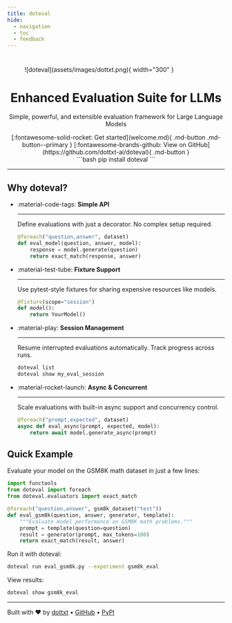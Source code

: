 ```yaml
---
title: doteval
hide:
  - navigation
  - toc
  - feedback
---
```


#

<figure markdown>
  ![doteval](assets/images/dottxt.png){ width="300" }
</figure>

<center>
    <h1 class="title">Enhanced Evaluation Suite for LLMs</h1>
    <p class="subtitle">Simple, powerful, and extensible evaluation framework for Large Language Models</p>
    [:fontawesome-solid-rocket: Get started](welcome.md){ .md-button .md-button--primary }
    [:fontawesome-brands-github: View on GitHub](https://github.com/dottxt-ai/doteval){ .md-button }

<div class="index-pre-code">
```bash
pip install doteval
```
</div>
</center>

---

## Why doteval?

<div class="grid cards" markdown>

-   :material-code-tags: **Simple API**

    ---

    Define evaluations with just a decorator. No complex setup required.

    ```python
    @foreach("question,answer", dataset)
    def eval_model(question, answer, model):
        response = model.generate(question)
        return exact_match(response, answer)
    ```

-   :material-test-tube: **Fixture Support**

    ---

    Use pytest-style fixtures for sharing expensive resources like models.

    ```python
    @fixture(scope="session")
    def model():
        return YourModel()
    ```

-   :material-play: **Session Management**

    ---

    Resume interrupted evaluations automatically. Track progress across runs.

    ```bash
    doteval list
    doteval show my_eval_session
    ```

-   :material-rocket-launch: **Async & Concurrent**

    ---

    Scale evaluations with built-in async support and concurrency control.

    ```python
    @foreach("prompt,expected", dataset)
    async def eval_async(prompt, expected, model):
        return await model.generate_async(prompt)
    ```

</div>

## Quick Example

Evaluate your model on the GSM8K math dataset in just a few lines:

```python title="eval_gsm8k.py"
import functools
from doteval import foreach
from doteval.evaluators import exact_match

@foreach("question,answer", gsm8k_dataset("test"))
def eval_gsm8k(question, answer, generator, template):
    """Evaluate model performance on GSM8K math problems."""
    prompt = template(question=question)
    result = generator(prompt, max_tokens=100)
    return exact_match(result, answer)
```

Run it with doteval:

```bash
doteval run eval_gsm8k.py --experiment gsm8k_eval
```

View results:

```bash
doteval show gsm8k_eval
```

---

<div class="footer-info" markdown>

Built with ❤️ by [dottxt](https://dottxt.co) • [GitHub](https://github.com/dottxt-ai/doteval) • [PyPI](https://pypi.org/project/doteval/)

</div>
